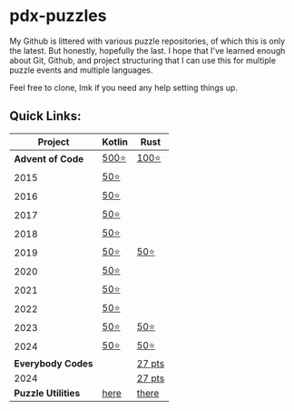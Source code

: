 # pdx-puzzles

My Github is littered with various puzzle repositories, of which this is only the latest. But honestly, hopefully the last. I hope that I've learned enough about Git, Github, and project structuring that I can use this for multiple puzzle events and multiple languages.

Feel free to clone, lmk if you need any help setting things up. 

## Quick Links:

| Project              | Kotlin                                                                                                                     | Rust                                                                                         |
|----------------------|----------------------------------------------------------------------------------------------------------------------------|----------------------------------------------------------------------------------------------|
| **Advent of Code**   | [500⭐](https://github.com/nbanman/pdx-puzzles/tree/main/kotlin/advent/src/main/kotlin/org/gristle/pdxpuzzles/advent)       | [100⭐](https://github.com/nbanman/pdx-puzzles/tree/main/rust/advent/src/bin)                 |
| 2015                 | [50⭐](https://github.com/nbanman/pdx-puzzles/tree/main/kotlin/advent/src/main/kotlin/org/gristle/pdxpuzzles/advent/y2015)  |                                                                                              |
| 2016                 | [50⭐](https://github.com/nbanman/pdx-puzzles/tree/main/kotlin/advent/src/main/kotlin/org/gristle/pdxpuzzles/advent/y2016)  |                                                                                              |
| 2017                 | [50⭐](https://github.com/nbanman/pdx-puzzles/tree/main/kotlin/advent/src/main/kotlin/org/gristle/pdxpuzzles/advent/y2017)  |                                                                                              |
| 2018                 | [50⭐](https://github.com/nbanman/pdx-puzzles/tree/main/kotlin/advent/src/main/kotlin/org/gristle/pdxpuzzles/advent/y2018)  |                                                                                              |
| 2019                 | [50⭐](https://github.com/nbanman/pdx-puzzles/tree/main/kotlin/advent/src/main/kotlin/org/gristle/pdxpuzzles/advent/y2019)  | [50⭐](https://github.com/nbanman/pdx-puzzles/tree/main/rust/advent/src/bin/2019)             |
| 2020                 | [50⭐](https://github.com/nbanman/pdx-puzzles/tree/main/kotlin/advent/src/main/kotlin/org/gristle/pdxpuzzles/advent/y2020)  |                                                                                              |
| 2021                 | [50⭐](https://github.com/nbanman/pdx-puzzles/tree/main/kotlin/advent/src/main/kotlin/org/gristle/pdxpuzzles/advent/y2021)  |                                                                                              |
| 2022                 | [50⭐](https://github.com/nbanman/pdx-puzzles/tree/main/kotlin/advent/src/main/kotlin/org/gristle/pdxpuzzles/advent/y2022)  |                                                                                              |
| 2023                 | [50⭐](https://github.com/nbanman/pdx-puzzles/tree/main/kotlin/advent/src/main/kotlin/org/gristle/pdxpuzzles/advent/y2023)  | [50⭐](https://github.com/nbanman/pdx-puzzles/tree/main/rust/advent/src/bin/2023)             |
| 2024                 | [50⭐](https://github.com/nbanman/pdx-puzzles/tree/main/kotlin/advent/src/main/kotlin/org/gristle/pdxpuzzles/advent/y2024)  | [50⭐](https://github.com/nbanman/pdx-puzzles/tree/main/rust/advent/src/bin/2024)             |
| **Everybody Codes**  |                                                                                                                            | [27 pts](https://github.com/nbanman/pdx-puzzles/tree/main/rust/everybody-codes/src)          |
| 2024                 |                                                                                                                            | [27 pts](https://github.com/nbanman/pdx-puzzles/tree/main/rust/everybody-codes/src/bin/2024) |
| **Puzzle Utilities** | [here](https://github.com/nbanman/pdx-puzzles/tree/main/kotlin/utilities/src/main/kotlin/org/gristle/pdxpuzzles/utilities) | [there](https://github.com/nbanman/pdx-puzzles/tree/main/rust/utilities/src)                 |
